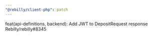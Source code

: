 ```yaml
---
"@rebilly/client-php": patch
---
```


feat(api-definitions, backend): Add JWT to DepositRequest response Rebilly/rebilly#8345

